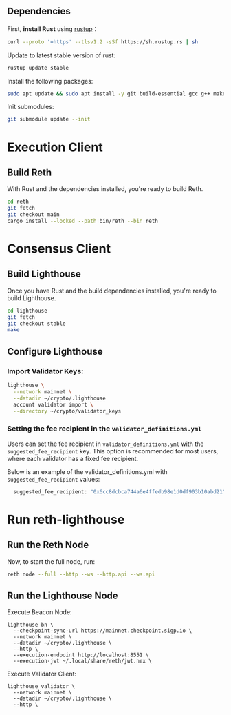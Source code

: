 ## Dependencies

First, **install Rust** using [rustup](https://rustup.rs/)：

```bash
curl --proto '=https' --tlsv1.2 -sSf https://sh.rustup.rs | sh
```

Update to latest stable version of rust:
```bash
rustup update stable
```


Install the following packages:

```bash
sudo apt update && sudo apt install -y git build-essential gcc g++ make cmake pkg-config llvm-dev libclang-dev clang curl openssh-server vim screen htop 
```


Init submodules:

```bash
git submodule update --init
```

# Execution Client

## Build Reth

With Rust and the dependencies installed, you're ready to build Reth.

```bash
cd reth
git fetch
git checkout main
cargo install --locked --path bin/reth --bin reth
```

# Consensus Client

## Build Lighthouse

Once you have Rust and the build dependencies installed, you're ready to build Lighthouse.

```bash
cd lighthouse
git fetch
git checkout stable
make
```


## Configure Lighthouse


### Import Validator Keys:

```bash
lighthouse \
  --network mainnet \
  --datadir ~/crypto/.lighthouse 
  account validator import \
  --directory ~/crypto/validator_keys
```

### Setting the fee recipient in the `validator_definitions.yml`

Users can set the fee recipient in `validator_definitions.yml` with the `suggested_fee_recipient`
key. This option is recommended for most users, where each validator has a fixed fee recipient.

Below is an example of the validator_definitions.yml with `suggested_fee_recipient` values:

```bash
  suggested_fee_recipient: "0x6cc8dcbca744a6e4ffedb98e1d0df903b10abd21"
```



# Run reth-lighthouse


## Run the Reth Node

Now, to start the full node, run:

```bash
reth node --full --http --ws --http.api --ws.api
```


## Run the Lighthouse Node

Execute Beacon Node:

```
lighthouse bn \
  --checkpoint-sync-url https://mainnet.checkpoint.sigp.io \
  --network mainnet \
  --datadir ~/crypto/.lighthouse \
  --http \
  --execution-endpoint http://localhost:8551 \
  --execution-jwt ~/.local/share/reth/jwt.hex \
```

Execute Validator Client:

```
lighthouse validator \
  --network mainnet \
  --datadir ~/crypto/.lighthouse \
  --http \
```
